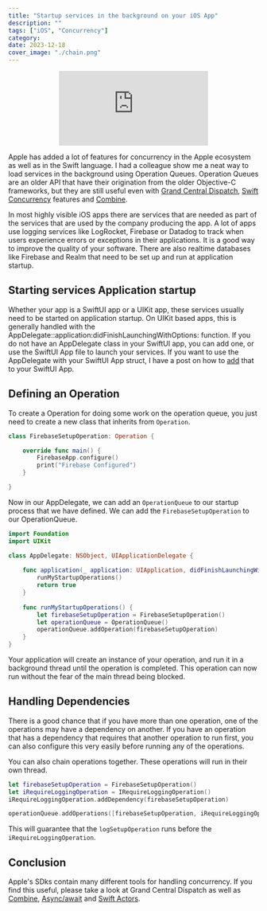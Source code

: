 ```yaml
---
title: "Startup services in the background on your iOS App"
description: ""
tags: ["iOS", "Concurrency"]
category: 
date: 2023-12-18
cover_image: "./chain.png"
---
```


<div style="text-align: center">
    <div class="responsive-iframe-container">
        <iframe src="https://youtube.com/embed/kRVZJIhXi_4" frameborder="0" allow="accelerometer; autoplay; encrypted-media; gyroscope; picture-in-picture" allowfullscreen></iframe>
    </div>
</div>

Apple has added a lot of features for concurrency in the Apple ecosystem as well as in the Swift language. I had a colleague show me a neat way to load services in the background using Operation Queues. Operation Queues are an older API that have their origination from the older Objective-C frameworks, but they are still useful even with [Grand Central Dispatch](https://developer.apple.com/documentation/DISPATCH), [Swift Concurrency](https://docs.swift.org/swift-book/documentation/the-swift-programming-language/concurrency/) features and [Combine](https://developer.apple.com/documentation/combine).

In most highly visible iOS apps there are services that are needed as part of the services that are used by the company producing the app. A lot of apps use logging services like LogRocket, Firebase or Datadog to track when users experience errors or exceptions in their applications. It is a good way to improve the quality of your software. There are also realtime databases like Firebase and Realm that need to be set up and run at application startup.

## Starting services Application startup

Whether your app is a SwiftUI app or a UIKit app, these services usually need to be started on application startup. On UIKit based apps, this is generally handled with the AppDelegate::application:didFinishLaunchingWithOptions: function. If you do not have an AppDelegate class in your SwiftUI app, you can add one, or use the SwiftUI App file to launch your services. If you want to use the AppDelegate with your SwiftUI App struct, I have a post on how to [add](/blog/why-you-need-to-add-an-app-delegate-to-your-swift-ui-app/) that to your SwiftUI App.

## Defining an Operation

To create a Operation for doing some work on the operation queue, you just need to create a new class that inherits from `Operation`.

```swift
class FirebaseSetupOperation: Operation {

    override func main() {
        FirebaseApp.configure()
        print("Firebase Configured")
    }

}
```
Now in our AppDelegate, we can add an `OperationQueue` to our startup process that we have defined. We can add the `FirebaseSetupOperation` to our OperationQueue.

```swift
import Foundation
import UIKit

class AppDelegate: NSObject, UIApplicationDelegate {
    
    func application(_ application: UIApplication, didFinishLaunchingWithOptions launchOptions: [UIApplication.LaunchOptionsKey : Any]? = nil) -> Bool {
        runMyStartupOperations()
        return true
    }
    
    func runMyStartupOperations() {
        let firebaseSetupOperation = FirebaseSetupOperation()
        let operationQueue = OperationQueue()
        operationQueue.addOperation(firebaseSetupOperation)
    }
}
```

Your application will create an instance of your operation, and run it in a background thread until the operation is completed. This operation can now run without the fear of the main thread being blocked.

## Handling Dependencies

There is a good chance that if you have more than one operation, one of the operations may have a dependency on another. If you have an operation that has a dependency that requires that another operation to run first, you can also configure this very easily before running any of the operations.

You can also chain operations together. These operations will run in their own thread. 

```swift
let firebaseSetupOperation = FirebaseSetupOperation()
let iRequireLoggingOperation = IRequireLoggingOperation()
iRequireLoggingOperation.addDependency(firebaseSetupOperation)

operationQueue.addOperations([firebaseSetupOperation, iRequireLoggingOperation], waitUntilFinished: false)
```

This will guarantee that the `logSetupOperation` runs before the `iRequireLoggingOperation`. 

## Conclusion

Apple's SDks contain many different tools for handling concurrency. If you find this useful, please take a look at Grand Central Dispatch as well as [Combine](https://developer.apple.com/documentation/combine), [Async/await](https://docs.swift.org/swift-book/documentation/the-swift-programming-language/concurrency/) and [Swift Actors](https://developer.apple.com/videos/play/wwdc2021/10133/).